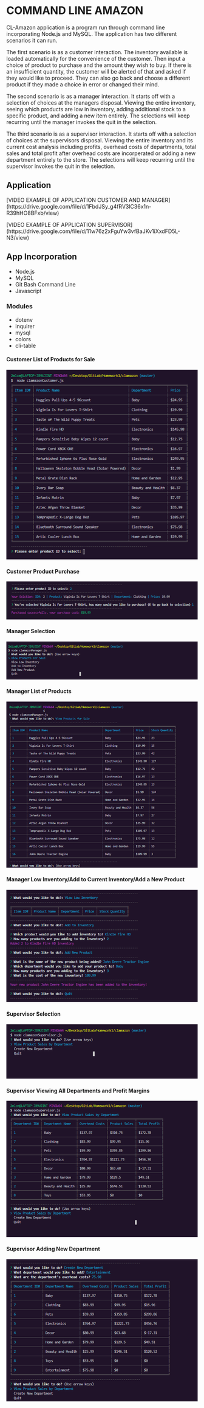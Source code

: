 # COMMAND LINE AMAZON
<p>CL-Amazon application is a program run through command line incorporating Node.js and MySQL. The application has two different scenarios it can run.
</p><p>
The first scenario is as a customer interaction. The inventory available is loaded automatically for the convenience of the customer. Then input a choice of product to purchase and the amount they wish to buy. If there is an insufficient quantity, the customer will be alerted of that and asked if they would like to proceed. They can also go back and choose a different product if they made a choice in error or changed their mind.
</p><p>
The second scenario is as a manager interaction. It starts off with a selection of choices at the managers disposal. Viewing the entire inventory, seeing which products are low in inventory, adding additional stock to a specific product, and adding a new item entirely. The selections will keep recurring until the manager invokes the quit in the selection.
</p>
</p><p>
The third scenario is as a supervisor interaction. It starts off with a selection of choices at the supervisors disposal. Viewing the entire inventory and its current cost analysis including profits, overhead costs of departments, total sales and total profit after overhead costs are incorperated or adding a new department entirely to the store. The selections will keep recurring until the supervisor invokes the quit in the selection.
</p>

## Application 
<p>[VIDEO EXAMPLE OF APPLICATION CUSTOMER AND MANAGER](https://drive.google.com/file/d/1FbdJSy_g4fRV3lC36x1n-R39hHO8BFxb/view)</P>
<p>[VIDEO EXAMPLE OF APPLICATION SUPERVISOR](https://drive.google.com/file/d/11w76z2xFguYw3vfBaJKv1iXxdFD5L-N3/view)<p>

## App Incorporation
- Node.js
- MySQL
- Git Bash Command Line
- Javascript

### Modules
- dotenv
- inquirer
- mysql
- colors
- cli-table

#### Customer List of Products for Sale
![Product List](/public/assets/images/customer.png)

#### Customer Product Purchase
![Product Purchase](/public/assets/images/customer2.png)

#### Manager Selection
![Manager](/public/assets/images/manager.png)

#### Manager List of Products
![Manager Product List](/public/assets/images/manger3.png)

#### Manager Low Inventory/Add to Current Inventory/Add a New Product
![Manager Tasks](/public/assets/images/manager2.png)

#### Supervisor Selection
![Supervisor Selection](/public/assets/images/super.png)

#### Supervisor Viewing All Departments and Profit Margins
![Supervisor Profits](/public/assets/images/super2.png)

#### Supervisor Adding New Department
![Supervisor New Department](/public/assets/images/super3.png)



